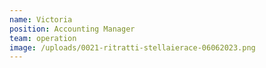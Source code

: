 ```yaml
---
name: Victoria
position: Accounting Manager
team: operation
image: /uploads/0021-ritratti-stellaierace-06062023.png
---
```

